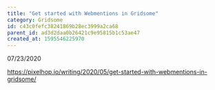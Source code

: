 ```yaml
---
title: "Get started with Webmentions in Gridsome"
category: Gridsome
id: c43c0fefc38241869b28ec3999a2ca68
parent_id: ad3d2daa0b26421c9e95815b1c53ae47
created_at: 1595546225970
---
```


07/23/2020

https://pixelhop.io/writing/2020/05/get-started-with-webmentions-in-gridsome/


    
